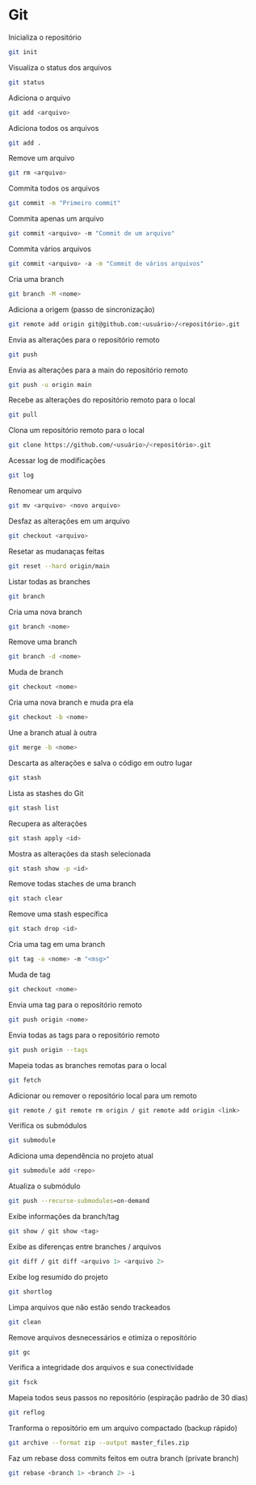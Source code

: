 # Git

Inicializa o repositório
```sh
git init
```

Visualiza o status dos arquivos
```sh
git status
```

Adiciona o arquivo
```sh
git add <arquivo>
```

Adiciona todos os arquivos
```sh
git add .
```

Remove um arquivo
```sh
git rm <arquivo>
```

Commita todos os arquivos
```sh
git commit -m "Primeiro commit"
```

Commita apenas um arquivo
```sh
git commit <arquivo> -m "Commit de um arquivo"
```

Commita vários arquivos
```sh
git commit <arquivo> -a -m "Commit de vários arquivos"
```

Cria uma branch
```sh
git branch -M <nome>
```

Adiciona a origem (passo de sincronização)
```sh
git remote add origin git@github.com:<usuário>/<repositório>.git
```

Envia as alterações para o repositório remoto
```sh
git push
```

Envia as alterações para a main do repositório remoto
```sh
git push -u origin main
```

Recebe as alterações do repositório remoto para o local
```sh
git pull
```

Clona um repositório remoto para o local
```sh
git clone https://github.com/<usuário>/<repositório>.git
```

Acessar log de modificações
```sh
git log
```

Renomear um arquivo
```sh
git mv <arquivo> <novo arquivo>
```

Desfaz as alterações em um arquivo
```sh
git checkout <arquivo>
```

Resetar as mudanaças feitas
```sh
git reset --hard origin/main
```

Listar todas as branches
```sh
git branch
```

Cria uma nova branch
```sh
git branch <nome>
```

Remove uma branch
```sh
git branch -d <nome>
```

Muda de branch
```sh
git checkout <nome>
```

Cria uma nova branch e muda pra ela
```sh
git checkout -b <nome>
```

Une a branch atual à outra
```sh
git merge -b <nome>
```

Descarta as alterações e salva o código em outro lugar
```sh
git stash
```

Lista as stashes do Git
```sh
git stash list
```

Recupera as alterações
```sh
git stash apply <id>
```

Mostra as alterações da stash selecionada
```sh
git stash show -p <id>
```

Remove todas staches de uma branch

```sh
git stach clear
```

Remove uma stash específica
```sh
git stach drop <id>
```

Cria uma tag em uma branch
```sh
git tag -a <nome> -m "<msg>"
```

Muda de tag
```sh
git checkout <nome>
```

Envia uma tag para o repositório remoto
```sh
git push origin <nome>
```

Envia todas as tags para o repositório remoto
```sh
git push origin --tags
```

Mapeia todas as branches remotas para o local
```sh
git fetch
```

Adicionar ou remover o repositório local para um remoto
```sh
git remote / git remote rm origin / git remote add origin <link>
```

Verifica os submódulos
```sh
git submodule
```

Adiciona uma dependência no projeto atual
```sh
git submodule add <repo>
```

Atualiza o submódulo
```sh
git push --recurse-submodules=on-demand
```

Exibe informações da branch/tag
```sh
git show / git show <tag>
```

Exibe as diferenças entre branches / arquivos
```sh
git diff / git diff <arquivo 1> <arquivo 2>
```

Exibe log resumido do projeto
```sh
git shortlog
```

Limpa arquivos que não estão sendo trackeados
```sh
git clean
```

Remove arquivos desnecessários e otimiza o repositório
```sh
git gc
```

Verifica a integridade dos arquivos e sua conectividade
```sh
git fsck
```

Mapeia todos seus passos no repositório (espiração padrão de 30 dias)
```sh
git reflog
```

Tranforma o repositório em um arquivo compactado (backup rápido)
```sh
git archive --format zip --output master_files.zip
```

Faz um rebase doss commits feitos em outra branch (private branch)
```sh
git rebase <branch 1> <branch 2> -i
```

